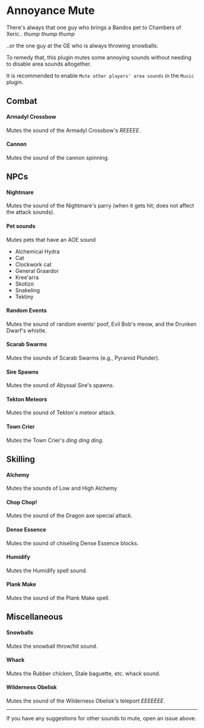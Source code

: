 # Annoyance Mute

There's always that one guy who brings a Bandos pet to Chambers of Xeric.. _thump_ _thump_ _thump_

..or the one guy at the GE who is always throwing snowballs.

To remedy that, this plugin mutes some annoying sounds without needing to disable area sounds altogether.

It is recommended to enable `Mute other players' area sounds` in the `Music` plugin.

## Combat

#### Armadyl Crossbow
Mutes the sound of the Armadyl Crossbow's _REEEEE_.

#### Cannon
Mutes the sound of the cannon spinning.

## NPCs

#### Nightmare
Mutes the sound of the Nightmare's parry (when it gets hit; does not affect the attack sounds).

#### Pet sounds
Mutes pets that have an AOE sound
* Alchemical Hydra
* Cat
* Clockwork cat
* General Graardor
* Kree'arra
* Skotizo
* Snakeling
* Tektiny

#### Random Events
Mutes the sound of random events' poof, Evil Bob's meow, and the Drunken Dwarf's whistle.

#### Scarab Swarms
Mutes the sounds of Scarab Swarms (e.g., Pyramid Plunder). 

#### Sire Spawns
Mutes the sound of Abyssal Sire's spawns.

#### Tekton Meteors
Mutes the sound of Tekton's meteor attack. 

#### Town Crier
Mutes the Town Crier's _ding_ _ding_ _ding_.

## Skilling

#### Alchemy
Mutes the sounds of Low and High Alchemy

#### Chop Chop!
Mutes the sound of the Dragon axe special attack.

#### Dense Essence
Mutes the sound of chiseling Dense Essence blocks.

#### Humidify
Mutes the Humidify spell sound.

#### Plank Make
Mutes the sound of the Plank Make spell.

## Miscellaneous

#### Snowballs
Mutes the snowball throw/hit sound.

#### Whack
Mutes the Rubber chicken, Stale baguette, etc. whack sound.

#### Wilderness Obelisk
Mutes the sound of the Wilderness Obelisk's teleport _EEEEEEE_.

***
If you have any suggestions for other sounds to mute, open an issue above.